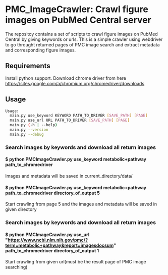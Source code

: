# PMC_ImageCrawler: Crawl figure images on PubMed Central server

The repositoy contains a set of scripts to crawl figure images on PubMed Central by giving keywords or urls. This is a simple crawler using webdriver to go throught returned pages of PMC image search and extract metadata and corresponding figure images. 

## Requirements

Install python support. 
Download chrome driver from here https://sites.google.com/a/chromium.org/chromedriver/downloads

## Usage

```sh
Usage:
  main.py use_keyword KEYWORD PATH_TO_DRIVER [SAVE_PATH] [PAGE] 
  main.py use_url URL PATH_TO_DRIVER [SAVE_PATH] [PAGE]
  main.py (-h | --help)
  main.py --version
  main.py --debug
```

### Search images by keywords and download all return images
#### $ python PMCImageCrawler.py use_keyword metabolic+pathway path_to_chromedriver
Images and metadata will be saved in current_directory/data/

#### $ python PMCImageCrawler.py use_keyword metabolic+pathway path_to_chromedriver directory_of_output 5
Start crawling from page 5 and the images and metadata will be saved in given directory

### Search images by keywords and download all return images
#### $ python PMCImageCrawler.py use_url "https://www.ncbi.nlm.nih.gov/pmc/?term=metabolic+pathway&report=imagesdocsum" path_to_chromedriver directory_of_output 1
Start crawling from given url(must be the result page of PMC image searching)
